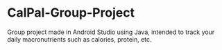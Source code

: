 # CalPal-Group-Project
Group project made in Android Studio using Java, intended to track your daily macronutrients such as calories, protein, etc.

